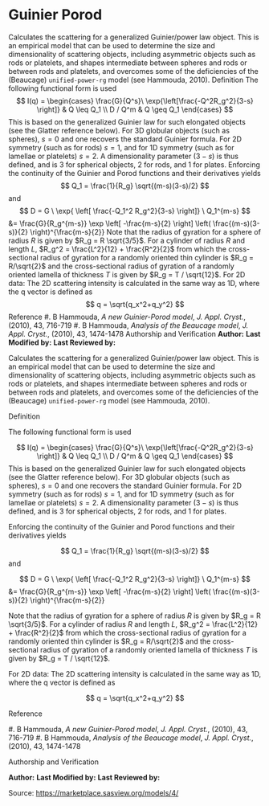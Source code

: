 # Guinier Porod

Calculates the scattering for a generalized Guinier/power law object. This is an empirical model that can be used to determine the size and dimensionality of scattering objects, including asymmetric objects such as rods or platelets, and shapes intermediate between spheres and rods or between rods and platelets, and overcomes some of the deficiencies of the (Beaucage) `unified-power-rg` model (see Hammouda, 2010). Definition The following functional form is used $$  I(q) = \begin{cases} \frac{G}{Q^s}\ \exp{\left[\frac{-Q^2R_g^2}{3-s} \right]} & Q \leq Q_1 \\ D / Q^m  & Q \geq Q_1 \end{cases} $$ This is based on the generalized Guinier law for such elongated objects (see the Glatter reference below). For 3D globular objects (such as spheres), $s = 0$ and one recovers the standard Guinier formula. For 2D symmetry (such as for rods) $s = 1$, and for 1D symmetry (such as for lamellae or platelets) $s = 2$. A dimensionality parameter ($3-s$) is thus defined, and is 3 for spherical objects, 2 for rods, and 1 for plates. Enforcing the continuity of the Guinier and Porod functions and their derivatives yields $$  Q_1 = \frac{1}{R_g} \sqrt{(m-s)(3-s)/2} $$ and $$  D = G \ \exp{ \left[ \frac{-Q_1^2 R_g^2}{3-s} \right]} \ Q_1^{m-s} $$ &= \frac{G}{R_g^{m-s}} \exp \left[ -\frac{m-s}{2} \right]           \left( \frac{(m-s)(3-s)}{2} \right)^{\frac{m-s}{2}} Note that the radius of gyration for a sphere of radius $R$ is given by $R_g = R \sqrt{3/5}$. For a cylinder of radius $R$ and length $L$, $R_g^2 = \frac{L^2}{12} + \frac{R^2}{2}$ from which the cross-sectional radius of gyration for a randomly oriented thin cylinder is $R_g = R/\sqrt{2}$ and the cross-sectional radius of gyration of a randomly oriented lamella of thickness $T$ is given by $R_g = T / \sqrt{12}$. For 2D data: The 2D scattering intensity is calculated in the same way as 1D, where the q vector is defined as $$ q = \sqrt{q_x^2+q_y^2} $$ Reference #. B Hammouda, *A new Guinier-Porod model*,    *J. Appl. Cryst.*, (2010), 43, 716-719 #. B Hammouda, *Analysis of the Beaucage model*,    *J. Appl. Cryst.*, (2010), 43, 1474-1478 Authorship and Verification **Author:** **Last Modified by:** **Last Reviewed by:**

Calculates the scattering for a generalized Guinier/power law object. This is an empirical model that can be used to determine the size and dimensionality of scattering objects, including asymmetric objects such as rods or platelets, and shapes intermediate between spheres and rods or between rods and platelets, and overcomes some of the deficiencies of the (Beaucage) `unified-power-rg` model (see Hammouda, 2010).

Definition

The following functional form is used

$$  I(q) = \begin{cases} \frac{G}{Q^s}\ \exp{\left[\frac{-Q^2R_g^2}{3-s} \right]} & Q \leq Q_1 \\ D / Q^m  & Q \geq Q_1 \end{cases} $$ This is based on the generalized Guinier law for such elongated objects (see the Glatter reference below). For 3D globular objects (such as spheres), $s = 0$ and one recovers the standard Guinier formula. For 2D symmetry (such as for rods) $s = 1$, and for 1D symmetry (such as for lamellae or platelets) $s = 2$. A dimensionality parameter ($3-s$) is thus defined, and is 3 for spherical objects, 2 for rods, and 1 for plates.

Enforcing the continuity of the Guinier and Porod functions and their derivatives yields

$$  Q_1 = \frac{1}{R_g} \sqrt{(m-s)(3-s)/2} $$ and

$$  D = G \ \exp{ \left[ \frac{-Q_1^2 R_g^2}{3-s} \right]} \ Q_1^{m-s} $$ &= \frac{G}{R_g^{m-s}} \exp \left[ -\frac{m-s}{2} \right]           \left( \frac{(m-s)(3-s)}{2} \right)^{\frac{m-s}{2}}

Note that the radius of gyration for a sphere of radius $R$ is given by $R_g = R \sqrt{3/5}$. For a cylinder of radius $R$ and length $L$, $R_g^2 = \frac{L^2}{12} + \frac{R^2}{2}$ from which the cross-sectional radius of gyration for a randomly oriented thin cylinder is $R_g = R/\sqrt{2}$ and the cross-sectional radius of gyration of a randomly oriented lamella of thickness $T$ is given by $R_g = T / \sqrt{12}$.

For 2D data: The 2D scattering intensity is calculated in the same way as 1D, where the q vector is defined as

$$ q = \sqrt{q_x^2+q_y^2} $$

Reference

#. B Hammouda, *A new Guinier-Porod model*,    *J. Appl. Cryst.*, (2010), 43, 716-719 #. B Hammouda, *Analysis of the Beaucage model*,    *J. Appl. Cryst.*, (2010), 43, 1474-1478

Authorship and Verification

**Author:** **Last Modified by:** **Last Reviewed by:**

Source: https://marketplace.sasview.org/models/4/
